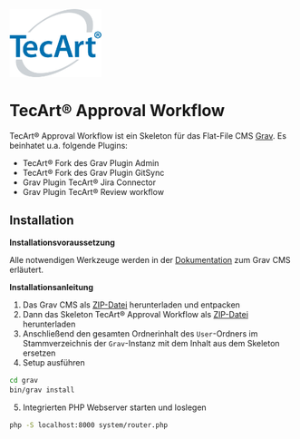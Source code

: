 ![](tecart-logo-rgba_h120.png)
# TecArt® Approval Workflow

TecArt® Approval Workflow ist ein Skeleton für das Flat-File CMS [Grav](http://github.com/getgrav/grav). Es beinhatet u.a. folgende Plugins:
- TecArt® Fork des Grav Plugin Admin
- TecArt® Fork des Grav Plugin GitSync
- Grav Plugin TecArt® Jira Connector
- Grav Plugin TecArt® Review workflow

## Installation

**Installationsvoraussetzung**

Alle notwendigen Werkzeuge werden in der [Dokumentation](https://learn.getgrav.org/basics/requirements) zum Grav CMS erläutert.

**Installationsanleitung**

1. Das Grav CMS als [ZIP-Datei](https://getgrav.org/download/core/grav/1.5.3) herunterladen und entpacken
2. Dann das Skeleton TecArt® Approval Workflow als [ZIP-Datei](https://github.com/TecArt/grav-skeleton-tecart-approval-workflow/archive/master.zip) herunterladen
3. Anschließend den gesamten Ordnerinhalt des `User`-Ordners im Stammverzeichnis der `Grav`-Instanz mit dem Inhalt aus dem Skeleton ersetzen
4. Setup ausführen

```bash
cd grav
bin/grav install
```

5. Integrierten PHP Webserver starten und loslegen

```bash
php -S localhost:8000 system/router.php
```
